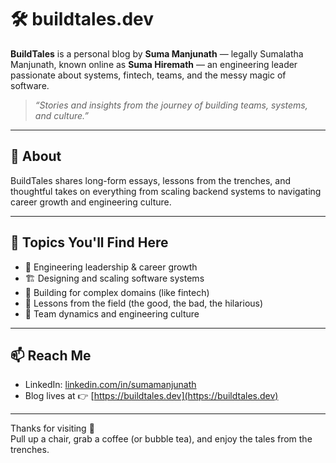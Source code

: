 # 🛠️ buildtales.dev

**BuildTales** is a personal blog by **Suma Manjunath** — legally Sumalatha Manjunath, known online as **Suma Hiremath** — an engineering leader passionate about systems, fintech, teams, and the messy magic of software.

> _“Stories and insights from the journey of building teams, systems, and culture.”_

---

## 📖 About

BuildTales shares long-form essays, lessons from the trenches, and thoughtful takes on everything from scaling backend systems to navigating career growth and engineering culture.

---

## 🧠 Topics You'll Find Here

- 🧭 Engineering leadership & career growth  
- 🏗️ Designing and scaling software systems  
- 💸 Building for complex domains (like fintech)  
- 🧪 Lessons from the field (the good, the bad, the hilarious)  
- 🧬 Team dynamics and engineering culture  

---

## 📫 Reach Me

- LinkedIn: [linkedin.com/in/sumamanjunath](https://linkedin.com/in/sumamanjunath)  
- Blog lives at 👉 [https://buildtales.dev](https://buildtales.dev)  

---

Thanks for visiting 🙏  
Pull up a chair, grab a coffee (or bubble tea), and enjoy the tales from the trenches.
